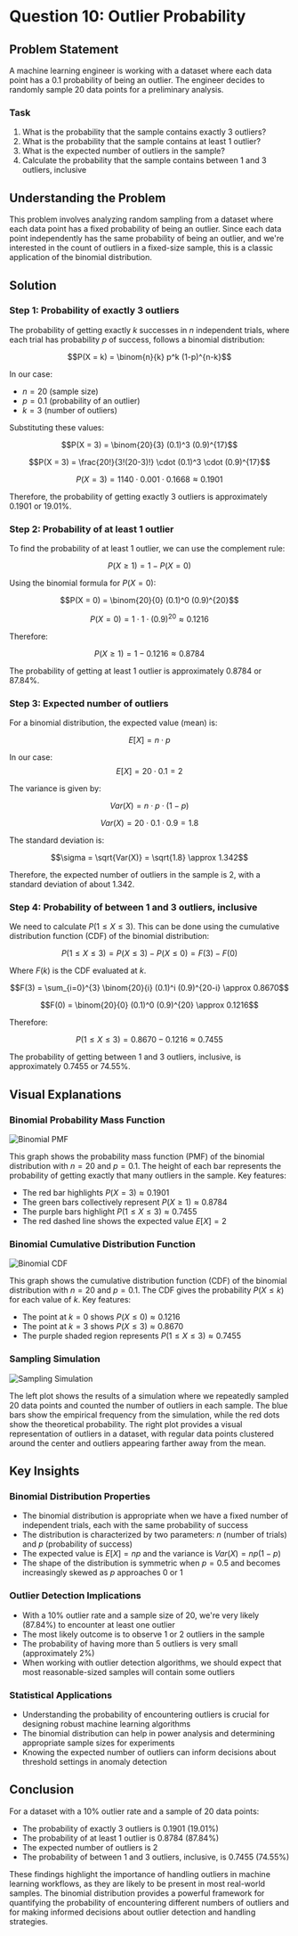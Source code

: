 # Question 10: Outlier Probability

## Problem Statement
A machine learning engineer is working with a dataset where each data point has a 0.1 probability of being an outlier. The engineer decides to randomly sample 20 data points for a preliminary analysis.

### Task
1. What is the probability that the sample contains exactly 3 outliers?
2. What is the probability that the sample contains at least 1 outlier?
3. What is the expected number of outliers in the sample?
4. Calculate the probability that the sample contains between 1 and 3 outliers, inclusive

## Understanding the Problem
This problem involves analyzing random sampling from a dataset where each data point has a fixed probability of being an outlier. Since each data point independently has the same probability of being an outlier, and we're interested in the count of outliers in a fixed-size sample, this is a classic application of the binomial distribution.

## Solution

### Step 1: Probability of exactly 3 outliers
The probability of getting exactly $k$ successes in $n$ independent trials, where each trial has probability $p$ of success, follows a binomial distribution:

$$P(X = k) = \binom{n}{k} p^k (1-p)^{n-k}$$

In our case:
- $n = 20$ (sample size)
- $p = 0.1$ (probability of an outlier)
- $k = 3$ (number of outliers)

Substituting these values:

$$P(X = 3) = \binom{20}{3} (0.1)^3 (0.9)^{17}$$

$$P(X = 3) = \frac{20!}{3!(20-3)!} \cdot (0.1)^3 \cdot (0.9)^{17}$$

$$P(X = 3) = 1140 \cdot 0.001 \cdot 0.1668 \approx 0.1901$$

Therefore, the probability of getting exactly 3 outliers is approximately 0.1901 or 19.01%.

### Step 2: Probability of at least 1 outlier
To find the probability of at least 1 outlier, we can use the complement rule:

$$P(X \geq 1) = 1 - P(X = 0)$$

Using the binomial formula for $P(X = 0)$:

$$P(X = 0) = \binom{20}{0} (0.1)^0 (0.9)^{20}$$

$$P(X = 0) = 1 \cdot 1 \cdot (0.9)^{20} \approx 0.1216$$

Therefore:

$$P(X \geq 1) = 1 - 0.1216 \approx 0.8784$$

The probability of getting at least 1 outlier is approximately 0.8784 or 87.84%.

### Step 3: Expected number of outliers
For a binomial distribution, the expected value (mean) is:

$$E[X] = n \cdot p$$

In our case:
$$E[X] = 20 \cdot 0.1 = 2$$

The variance is given by:

$$Var(X) = n \cdot p \cdot (1-p)$$

$$Var(X) = 20 \cdot 0.1 \cdot 0.9 = 1.8$$

The standard deviation is:

$$\sigma = \sqrt{Var(X)} = \sqrt{1.8} \approx 1.342$$

Therefore, the expected number of outliers in the sample is 2, with a standard deviation of about 1.342.

### Step 4: Probability of between 1 and 3 outliers, inclusive
We need to calculate $P(1 \leq X \leq 3)$. This can be done using the cumulative distribution function (CDF) of the binomial distribution:

$$P(1 \leq X \leq 3) = P(X \leq 3) - P(X \leq 0) = F(3) - F(0)$$

Where $F(k)$ is the CDF evaluated at $k$.

$$F(3) = \sum_{i=0}^{3} \binom{20}{i} (0.1)^i (0.9)^{20-i} \approx 0.8670$$

$$F(0) = \binom{20}{0} (0.1)^0 (0.9)^{20} \approx 0.1216$$

Therefore:

$$P(1 \leq X \leq 3) = 0.8670 - 0.1216 \approx 0.7455$$

The probability of getting between 1 and 3 outliers, inclusive, is approximately 0.7455 or 74.55%.

## Visual Explanations

### Binomial Probability Mass Function
![Binomial PMF](../Images/L2_1_Quiz_10/binomial_pmf.png)

This graph shows the probability mass function (PMF) of the binomial distribution with $n=20$ and $p=0.1$. The height of each bar represents the probability of getting exactly that many outliers in the sample. Key features:
- The red bar highlights $P(X = 3) \approx 0.1901$
- The green bars collectively represent $P(X \geq 1) \approx 0.8784$
- The purple bars highlight $P(1 \leq X \leq 3) \approx 0.7455$
- The red dashed line shows the expected value $E[X] = 2$

### Binomial Cumulative Distribution Function
![Binomial CDF](../Images/L2_1_Quiz_10/binomial_cdf.png)

This graph shows the cumulative distribution function (CDF) of the binomial distribution with $n=20$ and $p=0.1$. The CDF gives the probability $P(X \leq k)$ for each value of $k$. Key features:
- The point at $k=0$ shows $P(X \leq 0) \approx 0.1216$
- The point at $k=3$ shows $P(X \leq 3) \approx 0.8670$
- The purple shaded region represents $P(1 \leq X \leq 3) \approx 0.7455$

### Sampling Simulation
![Sampling Simulation](../Images/L2_1_Quiz_10/sampling_simulation.png)

The left plot shows the results of a simulation where we repeatedly sampled 20 data points and counted the number of outliers in each sample. The blue bars show the empirical frequency from the simulation, while the red dots show the theoretical probability. The right plot provides a visual representation of outliers in a dataset, with regular data points clustered around the center and outliers appearing farther away from the mean.

## Key Insights

### Binomial Distribution Properties
- The binomial distribution is appropriate when we have a fixed number of independent trials, each with the same probability of success
- The distribution is characterized by two parameters: $n$ (number of trials) and $p$ (probability of success)
- The expected value is $E[X] = np$ and the variance is $Var(X) = np(1-p)$
- The shape of the distribution is symmetric when $p = 0.5$ and becomes increasingly skewed as $p$ approaches 0 or 1

### Outlier Detection Implications
- With a 10% outlier rate and a sample size of 20, we're very likely (87.84%) to encounter at least one outlier
- The most likely outcome is to observe 1 or 2 outliers in the sample
- The probability of having more than 5 outliers is very small (approximately 2%)
- When working with outlier detection algorithms, we should expect that most reasonable-sized samples will contain some outliers

### Statistical Applications
- Understanding the probability of encountering outliers is crucial for designing robust machine learning algorithms
- The binomial distribution can help in power analysis and determining appropriate sample sizes for experiments
- Knowing the expected number of outliers can inform decisions about threshold settings in anomaly detection

## Conclusion

For a dataset with a 10% outlier rate and a sample of 20 data points:
- The probability of exactly 3 outliers is 0.1901 (19.01%)
- The probability of at least 1 outlier is 0.8784 (87.84%)
- The expected number of outliers is 2
- The probability of between 1 and 3 outliers, inclusive, is 0.7455 (74.55%)

These findings highlight the importance of handling outliers in machine learning workflows, as they are likely to be present in most real-world samples. The binomial distribution provides a powerful framework for quantifying the probability of encountering different numbers of outliers and for making informed decisions about outlier detection and handling strategies. 